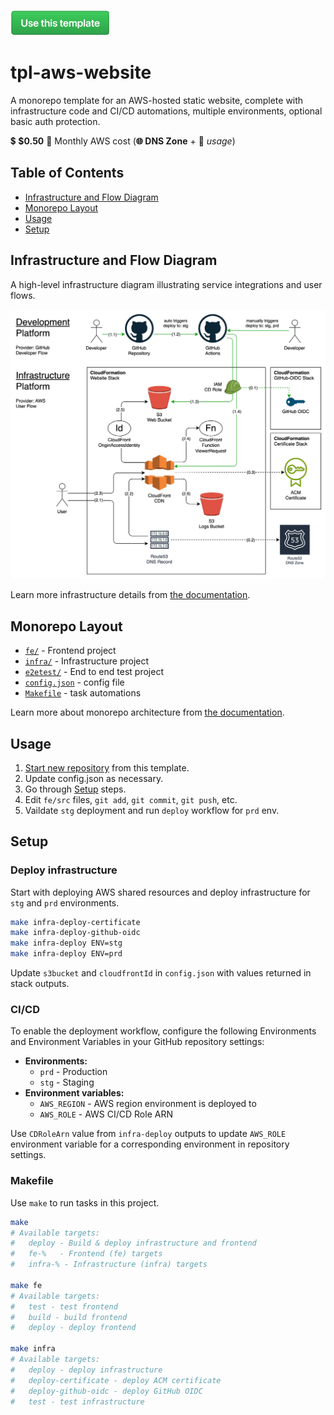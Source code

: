 [<img src="docs/assets/use-this-template-btn.png" width="160" />](https://github.com/new?template_name=tpl-aws-website&template_owner=tsertkov)

# tpl-aws-website

A monorepo template for an AWS-hosted static website, complete with infrastructure code and CI/CD automations, multiple environments, optional basic auth protection.

💲 **$0.50** 🌟 Monthly AWS cost (**🌐 DNS Zone** + 🔧 *usage*)

## Table of Contents

- [Infrastructure and Flow Diagram](#infrastructure-and-flow-diagram)
- [Monorepo Layout](#monorepo-layout)
- [Usage](#usage)
- [Setup](#setup)

## Infrastructure and Flow Diagram

A high-level infrastructure diagram illustrating service integrations and user flows.

![Infrastructure Diagram](docs/assets/infra-diagram.svg)

Learn more infrastructure details from [the documentation](docs/infrastructure.md).

## Monorepo Layout

- [`fe/`](/fe) - Frontend project
- [`infra/`](/infra) - Infrastructure project
- [`e2etest/`](/e2etest) - End to end test project
- [`config.json`](/config.json) - config file
- [`Makefile`](/Makefile) - task automations

Learn more about monorepo architecture from [the documentation](docs/monorepo.md).

## Usage

1. [Start new repository](https://github.com/new?template_name=tpl-aws-website&template_owner=tsertkov) from this template.
2. Update config.json as necessary.
3. Go through [Setup](#setup) steps.
4. Edit `fe/src` files, `git add`, `git commit`, `git push`, etc.
5. Vaildate `stg` deployment and run `deploy` workflow for `prd` env.

## Setup

### Deploy infrastructure

Start with deploying AWS shared resources and deploy infrastructure for `stg` and `prd` environments.

```sh
make infra-deploy-certificate
make infra-deploy-github-oidc
make infra-deploy ENV=stg
make infra-deploy ENV=prd
```

Update `s3bucket` and `cloudfrontId` in `config.json` with values returned in stack outputs.

### CI/CD

To enable the deployment workflow, configure the following Environments and Environment Variables in your GitHub repository settings:

- **Environments:**
  - `prd` - Production
  - `stg` - Staging
- **Environment variables:**
  - `AWS_REGION` - AWS region environment is deployed to
  - `AWS_ROLE` - AWS CI/CD Role ARN

Use `CDRoleArn` value from `infra-deploy` outputs to update `AWS_ROLE` environment variable for a corresponding environment in repository settings.

### Makefile

Use `make` to run tasks in this project.

```sh
make
# Available targets:
#   deploy - Build & deploy infrastructure and frontend
#   fe-%   - Frontend (fe) targets
#   infra-% - Infrastructure (infra) targets

make fe
# Available targets:
#   test - test frontend
#   build - build frontend
#   deploy - deploy frontend

make infra
# Available targets:
#   deploy - deploy infrastructure
#   deploy-certificate - deploy ACM certificate
#   deploy-github-oidc - deploy GitHub OIDC
#   test - test infrastructure
```
